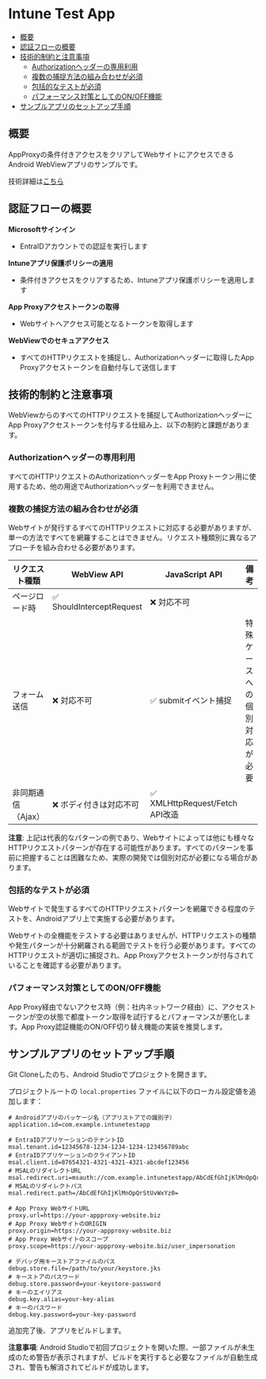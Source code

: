 <!-- omit in toc -->
# Intune Test App

- [概要](#概要)
- [認証フローの概要](#認証フローの概要)
- [技術的制約と注意事項](#技術的制約と注意事項)
  - [Authorizationヘッダーの専用利用](#authorizationヘッダーの専用利用)
  - [複数の捕捉方法の組み合わせが必須](#複数の捕捉方法の組み合わせが必須)
  - [包括的なテストが必須](#包括的なテストが必須)
  - [パフォーマンス対策としてのON/OFF機能](#パフォーマンス対策としてのonoff機能)
- [サンプルアプリのセットアップ手順](#サンプルアプリのセットアップ手順)

## 概要

AppProxyの条件付きアクセスをクリアしてWebサイトにアクセスできるAndroid WebViewアプリのサンプルです。

技術詳細は[こちら](./_docs/)

## 認証フローの概要

**Microsoftサインイン**
- EntraIDアカウントでの認証を実行します

**Intuneアプリ保護ポリシーの適用**
- 条件付きアクセスをクリアするため、Intuneアプリ保護ポリシーを適用します

**App Proxyアクセストークンの取得**
- Webサイトへアクセス可能となるトークンを取得します

**WebViewでのセキュアアクセス**
- すべてのHTTPリクエストを捕捉し、Authorizationヘッダーに取得したApp Proxyアクセストークンを自動付与して送信します

## 技術的制約と注意事項

WebViewからのすべてのHTTPリクエストを捕捉してAuthorizationヘッダーにApp Proxyアクセストークンを付与する仕組み上、以下の制約と課題があります。

### Authorizationヘッダーの専用利用

すべてのHTTPリクエストのAuthorizationヘッダーをApp Proxyトークン用に使用するため、他の用途でAuthorizationヘッダーを利用できません。

### 複数の捕捉方法の組み合わせが必須

Webサイトが発行するすべてのHTTPリクエストに対応する必要がありますが、単一の方法ですべてを網羅することはできません。リクエスト種類別に異なるアプローチを組み合わせる必要があります。

| リクエスト種類 | WebView API | JavaScript API | 備考 |
|---------------|-------------|----------------|------|
| ページロード時 | ✅ ShouldInterceptRequest | ❌ 対応不可 | |
| フォーム送信 | ❌ 対応不可 | ✅ submitイベント捕捉 | 特殊ケースへの個別対応が必要 |
| 非同期通信（Ajax） | ❌ ボディ付きは対応不可 | ✅ XMLHttpRequest/Fetch API改造 | |

**注意**: 上記は代表的なパターンの例であり、Webサイトによっては他にも様々なHTTPリクエストパターンが存在する可能性があります。すべてのパターンを事前に把握することは困難なため、実際の開発では個別対応が必要になる場合があります。

### 包括的なテストが必須

Webサイトで発生するすべてのHTTPリクエストパターンを網羅できる程度のテストを、Androidアプリ上で実施する必要があります。

Webサイトの全機能をテストする必要はありませんが、HTTPリクエストの種類や発生パターンが十分網羅される範囲でテストを行う必要があります。すべてのHTTPリクエストが適切に捕捉され、App Proxyアクセストークンが付与されていることを確認する必要があります。

### パフォーマンス対策としてのON/OFF機能

App Proxy経由でないアクセス時（例：社内ネットワーク経由）に、アクセストークンが空の状態で都度トークン取得を試行するとパフォーマンスが悪化します。App Proxy認証機能のON/OFF切り替え機能の実装を推奨します。

## サンプルアプリのセットアップ手順

Git Cloneしたのち、Android Studioでプロジェクトを開きます。

プロジェクトルートの `local.properties` ファイルに以下のローカル設定値を追加します：

```properties:local.properties
# Androidアプリのパッケージ名（アプリストアでの識別子）
application.id=com.example.intunetestapp

# EntraIDアプリケーションのテナントID
msal.tenant.id=12345678-1234-1234-1234-123456789abc
# EntraIDアプリケーションのクライアントID
msal.client.id=87654321-4321-4321-4321-abcdef123456
# MSALのリダイレクトURL
msal.redirect.uri=msauth://com.example.intunetestapp/AbCdEfGhIjKlMnOpQrStUvWxYz0%3D
# MSALのリダイレクトパス
msal.redirect.path=/AbCdEfGhIjKlMnOpQrStUvWxYz0=

# App Proxy WebサイトURL
proxy.url=https://your-appproxy-website.biz
# App Proxy WebサイトのORIGIN
proxy.origin=https://your-appproxy-website.biz
# App Proxy Webサイトのスコープ
proxy.scope=https://your-appproxy-website.biz/user_impersonation

# デバッグ用キーストアファイルのパス
debug.store.file=/path/to/your/keystore.jks
# キーストアのパスワード
debug.store.password=your-keystore-password
# キーのエイリアス
debug.key.alias=your-key-alias
# キーのパスワード
debug.key.password=your-key-password
```

追加完了後、アプリをビルドします。

**注意事項**: Android Studioで初回プロジェクトを開いた際、一部ファイルが未生成のため警告が表示されますが、ビルドを実行すると必要なファイルが自動生成され、警告も解消されてビルドが成功します。
